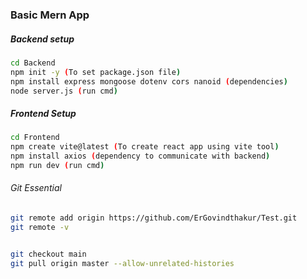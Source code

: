 ### Basic Mern App

##### Backend setup 

```bash
cd Backend
npm init -y (To set package.json file)
npm install express mongoose dotenv cors nanoid (dependencies)
node server.js (run cmd)

```

##### Frontend Setup

```bash
cd Frontend
npm create vite@latest (To create react app using vite tool)
npm install axios (dependency to communicate with backend)
npm run dev (run cmd)

```

###### Git Essential

```bash
git remote add origin https://github.com/ErGovindthakur/Test.git
git remote -v


git checkout main
git pull origin master --allow-unrelated-histories
```
